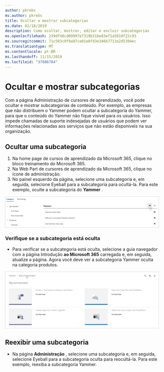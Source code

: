 ```yaml
---
author: pkrebs
ms.author: pkrebs
title: Ocultar e mostrar subcategorias
ms.date: 02/18/2019
description: Como ocultar, mostrar, editar e excluir subcategorias
ms.openlocfilehash: 239df48cd09997e7319b31be83ef1a5810f22c93
ms.sourcegitcommit: 71c503c9f9a97ce01e8fd3e346b7713a2d5304ec
ms.translationtype: MT
ms.contentlocale: pt-BR
ms.lasthandoff: 11/15/2019
ms.locfileid: "37886784"
---
```

# <a name="hide-and-show-subcategories"></a>Ocultar e mostrar subcategorias

Com a página Administração de cursores de aprendizado, você pode ocultar e mostrar subcategorias de conteúdo. Por exemplo, as empresas que não distribuem o Yammer podem ocultar a subcategoria do Yammer, para que o conteúdo do Yammer não fique visível para os usuários. Isso impede chamadas de suporte indesejadas de usuários que podem ver informações relacionadas aos serviços que não estão disponíveis na sua organização.

## <a name="hide-a-subcategory"></a>Ocultar uma subcategoria 

1. Na home page de cursos de aprendizado da Microsoft 365, clique no bloco treinamento do Microsoft 365.
2. Na Web Part de cursores de aprendizado da Microsoft 365, clique no ícone de administração. 
3. No painel esquerdo da página, selecione uma subcategoria e, em seguida, selecione Eyeball para a subcategoria para ocultá-la. Para este exemplo, oculte a subcategoria do **Yammer** .  

![CG-hidesubcat. png](media/cg-hidesubcat.png)

### <a name="verify-the-subcategory-is-hidden"></a>Verifique se a subcategoria está oculta
- Para verificar se a subcategoria está oculta, selecione a guia navegador com a página Introdução **ao Microsoft 365** carregada e, em seguida, atualize a página. Agora você deve ver a subcategoria Yammer oculta na categoria produtos. 

![CG-hidesubcatrefresh. png](media/cg-hidesubcatrefresh.png)

## <a name="unhide-a-subcategory"></a>Reexibir uma subcategoria 

- Na página **Administração** , selecione uma subcategoria e, em seguida, selecione Eyeball para a subcategoria oculta para reocultá-la. Para este exemplo, reexiba a subcategoria Yammer.